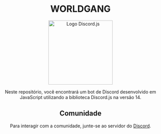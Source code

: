 <!DOCTYPE html>
<html>

<head>
    <meta charset="UTF-8">
    <meta name="viewport" content="width=device-width, initial-scale=1.0">
</head>

<body>
    <h1 style="text-align: center;">WORLDGANG</h1>
    <p align="center">
       <img src="[https://i.imgur.com/Dr9tQdJ.gif]" alt="Logo Discord.js" width="200">
    </p>
    <p style="text-align: center;">Neste repositório, você encontrará um bot de Discord desenvolvido em JavaScript utilizando a biblioteca Discord.js na versão 14. </p>
    <!-- <p style="text-align: center;">Aviso: Esta série está descontinuada e não receberá mais atualizações, pois foi baseada na versão 14 do Discord.js e novas versões da biblioteca foram lançadas.</p> -->
    <h2 style="text-align: center;">Comunidade</h2>
    <p style="text-align: center;">Para interagir com a comunidade, junte-se ao servidor do <a href="https://discord.gg/worldgang">Discord</a>.</p>
</body>

</html>
